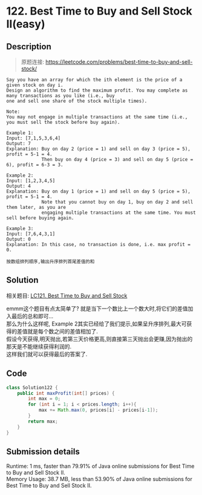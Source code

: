 # 122. Best Time to Buy and Sell Stock II(easy)

## Description
> 原题连接: https://leetcode.com/problems/best-time-to-buy-and-sell-stock/

```
Say you have an array for which the ith element is the price of a given stock on day i.
Design an algorithm to find the maximum profit. You may complete as many transactions as you like (i.e., buy
one and sell one share of the stock multiple times).

Note: 
You may not engage in multiple transactions at the same time (i.e., you must sell the stock before buy again).

Example 1:
Input: [7,1,5,3,6,4]
Output: 7
Explanation: Buy on day 2 (price = 1) and sell on day 3 (price = 5), profit = 5-1 = 4.
             Then buy on day 4 (price = 3) and sell on day 5 (price = 6), profit = 6-3 = 3.
             
Example 2:
Input: [1,2,3,4,5]
Output: 4
Explanation: Buy on day 1 (price = 1) and sell on day 5 (price = 5), profit = 5-1 = 4.
             Note that you cannot buy on day 1, buy on day 2 and sell them later, as you are
             engaging multiple transactions at the same time. You must sell before buying again.
             
Example 3:
Input: [7,6,4,3,1]
Output: 0
Explanation: In this case, no transaction is done, i.e. max profit = 0.

按数组排列顺序,输出升序排列首尾差值的和

```


## Solution

相关题目: [LC121. Best Time to Buy and Sell Stock](https://leetcode.com/problems/best-time-to-buy-and-sell-stock/)

emmm这个题目有点太简单了? 就是当下一个数比上一个数大时,将它们的差值加入最后的总和即可...                                    
那么为什么这样呢, Example 2其实已经给了我们提示,如果呈升序排列,最大可获得的差值就是每个数之间的差值相加了.                    
假设今天获得,明天抛出,若第三天价格更高,则直接第三天抛出会更赚,因为抛出的那天是不能继续获得利润的.                     
这样我们就可以获得最后的答案了.


## Code

```java
class Solution122 {
    public int maxProfit(int[] prices) {
        int max = 0;
        for (int i = 1; i < prices.length; i++){
            max += Math.max(0, prices[i] - prices[i-1]);
        }
        return max;
    }
}
```

## Submission details
Runtime: 1 ms, faster than 79.91% of Java online submissions for Best Time to Buy and Sell Stock II.                                    
Memory Usage: 38.7 MB, less than 53.90% of Java online submissions for Best Time to Buy and Sell Stock II.
